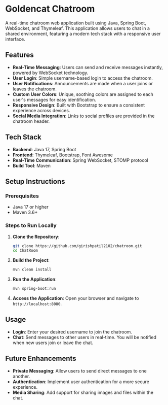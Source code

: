 # Goldencat Chatroom

A real-time chatroom web application built using Java, Spring Boot, WebSocket, and Thymeleaf. This application allows users to chat in a shared environment, featuring a modern tech stack with a responsive user interface.

## Features

- **Real-Time Messaging**: Users can send and receive messages instantly, powered by WebSocket technology.
- **User Login**: Simple username-based login to access the chatroom.
- **User Notifications**: Announcements are made when a user joins or leaves the chatroom.
- **Custom User Colors**: Unique, soothing colors are assigned to each user's messages for easy identification.
- **Responsive Design**: Built with Bootstrap to ensure a consistent experience across devices.
- **Social Media Integration**: Links to social profiles are provided in the chatroom header.

## Tech Stack

- **Backend**: Java 17, Spring Boot
- **Frontend**: Thymeleaf, Bootstrap, Font Awesome
- **Real-Time Communication**: Spring WebSocket, STOMP protocol
- **Build Tool**: Maven

## Setup Instructions

### Prerequisites
- Java 17 or higher
- Maven 3.6+

### Steps to Run Locally

1. **Clone the Repository**:
   ```sh
   git clone https://github.com/girishpatil2102/chatroom.git
   cd ChatRoom
   ```

2. **Build the Project**:
   ```sh
   mvn clean install
   ```

3. **Run the Application**:
   ```sh
   mvn spring-boot:run
   ```

4. **Access the Application**:
   Open your browser and navigate to `http://localhost:8080`.

## Usage

- **Login**: Enter your desired username to join the chatroom.
- **Chat**: Send messages to other users in real-time. You will be notified when new users join or leave the chat.




## Future Enhancements

- **Private Messaging**: Allow users to send direct messages to one another.
- **Authentication**: Implement user authentication for a more secure experience.
- **Media Sharing**: Add support for sharing images and files within the chat.

